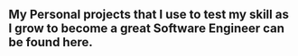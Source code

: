## My Personal projects that I use to test my skill as I grow to become a great Software Engineer can be found here.
